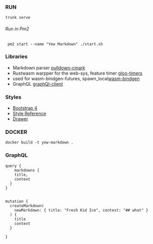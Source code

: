 ### RUN

```
trunk serve
```

###### Run in Pm2

```
 pm2 start --name "Yew Markdown" ./start.sh
```

### Libraries

- Markdown parser [pulldown-cmark](https://github.com/raphlinus/pulldown-cmark/blob/master/examples/string-to-string.rs)
- Rustwasm warpper for the web-sys, feature timer [gloo-timers](https://github.com/rustwasm/gloo)
- used for wasm-bindgen-futures, spawn_local[wasm-bindgen](https://rustwasm.github.io/wasm-bindgen/examples/fetch.html)
- GraphQL [graphQl-client](https://docs./graphql_client/latest/graphql_client/)

### Styles

- [Bootstrap 4](https://hackerthemes.com/bootstrap-cheatsheet/#navbar-light)
- [Style Reference](https://github.com/yewstack/yew/issues/533)
- [Drawer](https://codepen.io/rocknpx/pen/oEEEZX)

### DOCKER

```
docker build -t yew-markdown .

```

### GraphQL

```
query {
	markdowns {
    title,
    context
  }
}


mutation {
  createMarkdown(
    newMarkdown: { title: "Fresh Kid Ice", context: "## what" }
  ) {
    title
    context
  }

}

```
